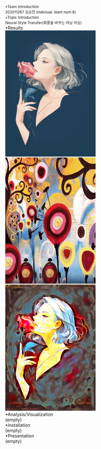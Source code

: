 <small>
•Team Introduction<br>
202011267 김승찬 (indiviual, team num 8)<br>
•Topic Introduction<br>
Neural Style Transfer(화풍을 바꾸는 머닝 러싱)<br>
</small>
•Results<br>
<img src="/output/combined_a01_candy height 50~1200/a01.jpg"  width="286" height="400">

<img src="/output/combined_a01_candy height 50~1200/candy.jpg"  width="286" height="400">

<img src="/output/combined_a01_candy height 50~1200/a01_candy_o_lbfgs_i_content_h_1200_m_vgg19_cw_100000.0_sw_30000.0_tv_1.0.jpg"  width="286" height="400">
<br>
•Analysis/Visualization<br>
(empty)<br>
•Installation<br>
(empty)<br>
•Presentation<br>
(empty)<br>
